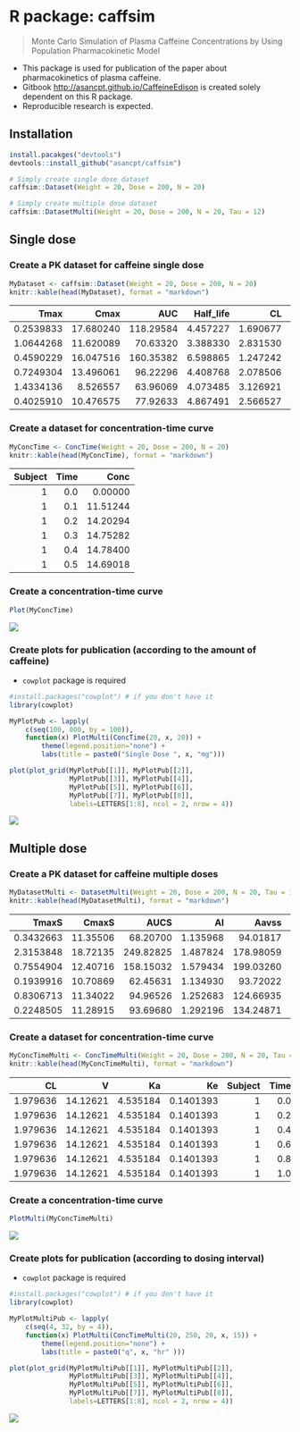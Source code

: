 
# R package: caffsim

> Monte Carlo Simulation of Plasma Caffeine Concentrations by Using Population Pharmacokinetic Model

- This package is used for publication of the paper about pharmacokinetics of plasma caffeine.
- Gitbook <http://asancpt.github.io/CaffeineEdison> is created solely dependent on this R package.
- Reproducible research is expected.



## Installation


```r
install.pacakges("devtools")
devtools::install_github("asancpt/caffsim")

# Simply create single dose dataset
caffsim::Dataset(Weight = 20, Dose = 200, N = 20) 

# Simply create multiple dose dataset
caffsim::DatasetMulti(Weight = 20, Dose = 200, N = 20, Tau = 12) 
```

## Single dose

### Create a PK dataset for caffeine single dose


```r
MyDataset <- caffsim::Dataset(Weight = 20, Dose = 200, N = 20)
knitr::kable(head(MyDataset), format = "markdown")
```



|      Tmax|      Cmax|       AUC| Half_life|       CL|        V|        Ka|        Ke|
|---------:|---------:|---------:|---------:|--------:|--------:|---------:|---------:|
| 0.2539833| 17.680240| 118.29584|  4.457227| 1.690677| 10.87407| 19.096767| 0.1554778|
| 1.0644268| 11.620089|  70.63320|  3.388330| 2.831530| 13.84438|  2.589347| 0.2045256|
| 0.4590229| 16.047516| 160.35382|  6.598865| 1.247242| 11.87645| 10.039489| 0.1050181|
| 0.7249304| 13.496061|  96.22296|  4.408768| 2.078506| 13.22316|  4.902585| 0.1571868|
| 1.4334136|  8.526557|  63.96069|  4.073485| 3.126921| 18.38018|  1.825772| 0.1701246|
| 0.4025910| 10.476575|  77.92633|  4.867491| 2.566527| 18.02676| 10.922971| 0.1423731|

### Create a dataset for concentration-time curve


```r
MyConcTime <- ConcTime(Weight = 20, Dose = 200, N = 20)
knitr::kable(head(MyConcTime), format = "markdown")
```



| Subject| Time|     Conc|
|-------:|----:|--------:|
|       1|  0.0|  0.00000|
|       1|  0.1| 11.51244|
|       1|  0.2| 14.20294|
|       1|  0.3| 14.75282|
|       1|  0.4| 14.78400|
|       1|  0.5| 14.69018|

### Create a concentration-time curve


```r
Plot(MyConcTime)
```

![](Figures/MyPlotMyConcTime-1.png)<!-- -->

### Create plots for publication (according to the amount of caffeine)

- `cowplot` package is required


```r
#install.packages("cowplot") # if you don't have it
library(cowplot)

MyPlotPub <- lapply(
    c(seq(100, 800, by = 100)), 
    function(x) PlotMulti(ConcTime(20, x, 20)) + 
        theme(legend.position="none") + 
        labs(title = paste0("Single Dose ", x, "mg")))

plot(plot_grid(MyPlotPub[[1]], MyPlotPub[[2]],
               MyPlotPub[[3]], MyPlotPub[[4]],
               MyPlotPub[[5]], MyPlotPub[[6]],
               MyPlotPub[[7]], MyPlotPub[[8]],
               labels=LETTERS[1:8], ncol = 2, nrow = 4))
```

![](Figures/MyPlotPub-1.png)<!-- -->

## Multiple dose

### Create a PK dataset for caffeine multiple doses


```r
MyDatasetMulti <- DatasetMulti(Weight = 20, Dose = 200, N = 20, Tau = 12)
knitr::kable(head(MyDatasetMulti), format = "markdown")
```



|     TmaxS|    CmaxS|      AUCS|       AI|     Aavss|     Cavss|   Cmaxss|    Cminss|
|---------:|--------:|---------:|--------:|---------:|---------:|--------:|---------:|
| 0.3432663| 11.35506|  68.20700| 1.135968|  94.01817|  5.683916| 13.70653|  1.640578|
| 2.3153848| 18.72135| 249.82825| 1.487824| 178.98059| 20.819021| 34.54074| 11.325130|
| 0.7554904| 12.40716| 158.15032| 1.579434| 199.03260| 13.179193| 20.87333|  7.657625|
| 0.1939916| 10.70869|  62.45631| 1.134930|  93.72022|  5.204693| 12.57930|  1.495529|
| 0.8306713| 11.34022|  94.96526| 1.252683| 124.66935|  7.913772| 15.87051|  3.201296|
| 0.2248505| 11.28915|  93.69680| 1.292196| 134.24871|  7.808066| 14.99987|  3.391825|

### Create a dataset for concentration-time curve


```r
MyConcTimeMulti <- ConcTimeMulti(Weight = 20, Dose = 200, N = 20, Tau = 12, Repeat = 10)
knitr::kable(head(MyConcTimeMulti), format = "markdown")
```



|       CL|        V|       Ka|        Ke| Subject| Time|      Conc|  ConcOrig| ConcTemp|
|--------:|--------:|--------:|---------:|-------:|----:|---------:|---------:|--------:|
| 1.979636| 14.12621| 4.535184| 0.1401393|       1|  0.0|  0.000000|  0.000000|        0|
| 1.979636| 14.12621| 4.535184| 0.1401393|       1|  0.2|  8.307596|  8.307596|        0|
| 1.979636| 14.12621| 4.535184| 0.1401393|       1|  0.4| 11.431917| 11.431917|        0|
| 1.979636| 14.12621| 4.535184| 0.1401393|       1|  0.6| 12.469999| 12.469999|        0|
| 1.979636| 14.12621| 4.535184| 0.1401393|       1|  0.8| 12.671998| 12.671998|        0|
| 1.979636| 14.12621| 4.535184| 0.1401393|       1|  1.0| 12.542454| 12.542454|        0|

### Create a concentration-time curve


```r
PlotMulti(MyConcTimeMulti)
```

![](Figures/MyPlotMultiMyConcTimeMulti-1.png)<!-- -->

### Create plots for publication (according to dosing interval)

- `cowplot` package is required


```r
#install.packages("cowplot") # if you don't have it
library(cowplot)

MyPlotMultiPub <- lapply(
    c(seq(4, 32, by = 4)), 
    function(x) PlotMulti(ConcTimeMulti(20, 250, 20, x, 15)) + 
        theme(legend.position="none") + 
        labs(title = paste0("q", x, "hr" )))

plot(plot_grid(MyPlotMultiPub[[1]], MyPlotMultiPub[[2]],
               MyPlotMultiPub[[3]], MyPlotMultiPub[[4]],
               MyPlotMultiPub[[5]], MyPlotMultiPub[[6]],
               MyPlotMultiPub[[7]], MyPlotMultiPub[[8]],
               labels=LETTERS[1:8], ncol = 2, nrow = 4))
```

![](Figures/MyPlotMultiPub-1.png)<!-- -->
